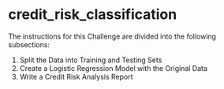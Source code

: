 # credit_risk_classification

The instructions for this Challenge are divided into the following subsections:
1. Split the Data into Training and Testing Sets
2. Create a Logistic Regression Model with the Original Data
3. Write a Credit Risk Analysis Report
